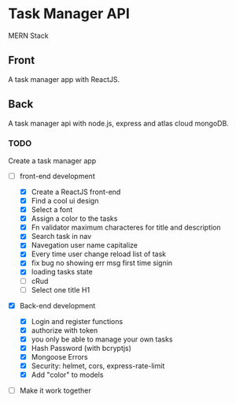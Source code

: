 # Task Manager API

MERN Stack

## Front

A task manager app with ReactJS.

## Back

A task manager api with node.js, express and atlas cloud mongoDB.

### TODO

Create a task manager app

- [ ] front-end development

  - [x] Create a ReactJS front-end
  - [x] Find a cool ui design
  - [x] Select a font
  - [x] Assign a color to the tasks
  - [x] Fn validator maximum characteres for title and description
  - [x] Search task in nav
  - [x] Navegation user name capitalize
  - [x] Every time user change reload list of task
  - [x] fix bug no showing err msg first time signin
  - [x] loading tasks state
  - [ ] cRud
  - [ ] Select one title H1

- [x] Back-end development

  - [x] Login and register functions
  - [x] authorize with token
  - [x] you only be able to manage your own tasks
  - [x] Hash Password (with bcryptjs)
  - [x] Mongoose Errors
  - [x] Security: helmet, cors, express-rate-limit
  - [x] Add "color" to models

- [ ] Make it work together
